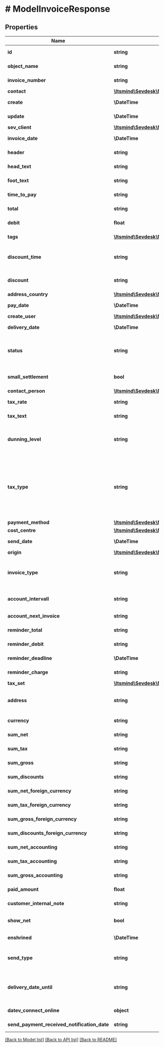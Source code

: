# # ModelInvoiceResponse

## Properties

Name | Type | Description | Notes
------------ | ------------- | ------------- | -------------
**id** | **string** | The invoice id | [optional] [readonly]
**object_name** | **string** | The invoice object name | [optional] [readonly]
**invoice_number** | **string** | The invoice number | [optional] [readonly]
**contact** | [**\Itsmind\Sevdesk\Model\ModelInvoiceResponseContact**](ModelInvoiceResponseContact.md) |  | [optional]
**create** | **\DateTime** | Date of invoice creation | [optional] [readonly]
**update** | **\DateTime** | Date of last invoice update | [optional] [readonly]
**sev_client** | [**\Itsmind\Sevdesk\Model\ModelContactCustomFieldSettingResponseSevClient**](ModelContactCustomFieldSettingResponseSevClient.md) |  | [optional]
**invoice_date** | **\DateTime** | Needs to be provided as timestamp or dd.mm.yyyy | [optional] [readonly]
**header** | **string** | Normally consist of prefix plus the invoice number | [optional] [readonly]
**head_text** | **string** | Certain html tags can be used here to format your text | [optional] [readonly]
**foot_text** | **string** | Certain html tags can be used here to format your text | [optional] [readonly]
**time_to_pay** | **string** | The time the customer has to pay the invoice in days | [optional] [readonly]
**total** | **string** | The total invoices amount | [optional] [readonly]
**debit** | **float** | The remaining invoices debit | [optional] [readonly]
**tags** | [**\Itsmind\Sevdesk\Model\ModelTagResponse[]**](ModelTagResponse.md) | The tags assigned to the invoice | [optional] [readonly]
**discount_time** | **string** | If a value other than zero is used for the discount attribute,      you need to specify the amount of days for which the discount is granted. | [optional] [readonly]
**discount** | **string** | If you want to give a discount, define the percentage here. Otherwise provide zero as value | [optional] [readonly]
**address_country** | [**\Itsmind\Sevdesk\Model\ModelInvoiceResponseAddressCountry**](ModelInvoiceResponseAddressCountry.md) |  | [optional]
**pay_date** | **\DateTime** | Needs to be timestamp or dd.mm.yyyy | [optional] [readonly]
**create_user** | [**\Itsmind\Sevdesk\Model\ModelInvoiceResponseCreateUser**](ModelInvoiceResponseCreateUser.md) |  | [optional]
**delivery_date** | **\DateTime** | Timestamp. This can also be a date range if you also use the attribute deliveryDateUntil | [optional] [readonly]
**status** | **string** | Please have a look in our       &lt;a href&#x3D;&#39;https://api.sevdesk.de/#section/Types-and-status-of-invoices&#39;&gt;Types and status of invoices&lt;/a&gt;       to see what the different status codes mean | [optional] [readonly]
**small_settlement** | **bool** | Defines if the client uses the small settlement scheme.      If yes, the invoice must not contain any vat | [optional] [readonly]
**contact_person** | [**\Itsmind\Sevdesk\Model\ModelInvoiceResponseContactPerson**](ModelInvoiceResponseContactPerson.md) |  | [optional]
**tax_rate** | **string** | Is overwritten by invoice position tax rates | [optional] [readonly]
**tax_text** | **string** | A common tax text would be &#39;Umsatzsteuer 19%&#39; | [optional] [readonly]
**dunning_level** | **string** | Defines how many reminders have already been sent for the invoice.      Starts with 1 (Payment reminder) and should be incremented by one every time another reminder is sent. | [optional] [readonly]
**tax_type** | **string** | Tax type of the invoice. There are four tax types: 1. default - Umsatzsteuer ausweisen 2. eu - Steuerfreie innergemeinschaftliche Lieferung (Europäische Union) 3. noteu - Steuerschuldnerschaft des Leistungsempfängers (außerhalb EU, z. B. Schweiz) 4. custom - Using custom tax set 5. ss - Not subject to VAT according to §19 1 UStG Tax rates are heavily connected to the tax type used. | [optional] [readonly]
**payment_method** | [**\Itsmind\Sevdesk\Model\ModelInvoiceResponsePaymentMethod**](ModelInvoiceResponsePaymentMethod.md) |  | [optional]
**cost_centre** | [**\Itsmind\Sevdesk\Model\ModelInvoiceResponseCostCentre**](ModelInvoiceResponseCostCentre.md) |  | [optional]
**send_date** | **\DateTime** | The date the invoice was sent to the customer | [optional] [readonly]
**origin** | [**\Itsmind\Sevdesk\Model\ModelInvoiceResponse**](.md) |  | [optional]
**invoice_type** | **string** | Type of the invoice. For more information on the different types, check       &lt;a href&#x3D;&#39;https://api.sevdesk.de/#section/Types-and-status-of-invoices&#39;&gt;this&lt;/a&gt; section | [optional] [readonly]
**account_intervall** | **string** | The interval in which recurring invoices are due as ISO-8601 duration.&lt;br&gt;       Necessary attribute for all recurring invoices. | [optional] [readonly]
**account_next_invoice** | **string** | Timestamp when the next invoice will be generated by this recurring invoice. | [optional] [readonly]
**reminder_total** | **string** | Total reminder amount | [optional] [readonly]
**reminder_debit** | **string** | Debit of the reminder | [optional] [readonly]
**reminder_deadline** | **\DateTime** | Deadline of the reminder as timestamp | [optional] [readonly]
**reminder_charge** | **string** | The additional reminder charge | [optional] [readonly]
**tax_set** | [**\Itsmind\Sevdesk\Model\ModelInvoiceResponseTaxSet**](ModelInvoiceResponseTaxSet.md) |  | [optional]
**address** | **string** | Complete address of the recipient including name, street, city, zip and country.       * Line breaks can be used and will be displayed on the invoice pdf. | [optional] [readonly]
**currency** | **string** | Currency used in the invoice. Needs to be currency code according to ISO-4217 | [optional] [readonly]
**sum_net** | **string** | Net sum of the invoice | [optional] [readonly]
**sum_tax** | **string** | Tax sum of the invoice | [optional] [readonly]
**sum_gross** | **string** | Gross sum of the invoice | [optional] [readonly]
**sum_discounts** | **string** | Sum of all discounts in the invoice | [optional] [readonly]
**sum_net_foreign_currency** | **string** | Net sum of the invoice in the foreign currency | [optional] [readonly]
**sum_tax_foreign_currency** | **string** | Tax sum of the invoice in the foreign currency | [optional] [readonly]
**sum_gross_foreign_currency** | **string** | Gross sum of the invoice in the foreign currency | [optional] [readonly]
**sum_discounts_foreign_currency** | **string** | Discounts sum of the invoice in the foreign currency | [optional] [readonly]
**sum_net_accounting** | **string** | Net accounting sum of the invoice. Is usually the same as sumNet | [optional] [readonly]
**sum_tax_accounting** | **string** | Tax accounting sum of the invoice. Is usually the same as sumTax | [optional] [readonly]
**sum_gross_accounting** | **string** | Gross accounting sum of the invoice. Is usually the same as sumGross | [optional] [readonly]
**paid_amount** | **float** | Amount which has already been paid for this invoice by the customer | [optional] [readonly]
**customer_internal_note** | **string** | Internal note of the customer. Contains data entered into field &#39;Referenz/Bestellnummer&#39; | [optional] [readonly]
**show_net** | **bool** | If true, the net amount of each position will be shown on the invoice. Otherwise gross amount | [optional] [readonly]
**enshrined** | **\DateTime** | Defines if and when invoice was enshrined. Enshrined invoices can not be manipulated. | [optional] [readonly]
**send_type** | **string** | Type which was used to send the invoice. IMPORTANT: Please refer to the invoice section of the       *     API-Overview to understand how this attribute can be used before using it! | [optional] [readonly]
**delivery_date_until** | **string** | If the delivery date should be a time range, another timestamp can be provided in this attribute       * to define a range from timestamp used in deliveryDate attribute to the timestamp used here. | [optional] [readonly]
**datev_connect_online** | **object** | Internal attribute | [optional] [readonly]
**send_payment_received_notification_date** | **string** | Internal attribute | [optional] [readonly]

[[Back to Model list]](../../README.md#models) [[Back to API list]](../../README.md#endpoints) [[Back to README]](../../README.md)
